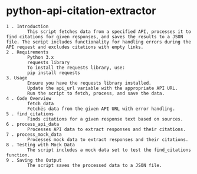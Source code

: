 # python-api-citation-extractor
    1 . Introduction
            This script fetches data from a specified API, processes it to find citations for given responses, and saves the results to a JSON file. The script includes functionality for handling errors during the              API request and excludes citations with empty links.
    2 . Requirements
            Python 3.x
            requests library
            To install the requests library, use:
            pip install requests
    3. Usage
            Ensure you have the requests library installed.
            Update the api_url variable with the appropriate API URL.
            Run the script to fetch, process, and save the data.
    4 . Code Overview
            fetch_data
            Fetches data from the given API URL with error handling.
    5 . find_citations
            Finds citations for a given response text based on sources.
    6 . process_api_data
            Processes API data to extract responses and their citations.
    7 . process_mock_data
            Processes mock data to extract responses and their citations.
    8 . Testing with Mock Data
            The script includes a mock data set to test the find_citations function.
    9 . Saving the Output
            The script saves the processed data to a JSON file.
